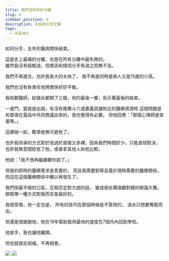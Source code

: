 ```yaml
---
title: 我們沒有好好分離
slug: 6
sidebar_position: 9
description: 天長地久短文集
tags:
  - 天長地久
---
```


如同分手，五年的醫病關係結束。

這是史上最痛的分離，也是在所有分離中最失敗的。  
雖然我沒有經驗過，但應該和情侶分手有過之而無不及。

我們不再適合，也許我長大的太快了，
我不再是同時是病人又是15歲的小孩。

我們也沒有負責任地將關係好好平衡。

我和鄭醫師，給彼此都開了三槍，他的最後一響，告示著最後的結束。

一進門，當我提出說，有沒有推薦斗六或嘉義民雄附近的醫療資源時
這個問題是和督導在電話中共同商議出來的，我也覺得有必要。
但他回應：「那個心理師是笨蛋嗎。」

這煙硝一起，戰爭是無可避免了。

也許我坦承的方式對於他過於直接又赤裸，因為我們時間好少，只能直球對決，
也許我無意間貶低了他，或者拿其他人和他比較。

他說：「我不想再繼續聽你說了。」

但我的即時的醫療需求是真實的，
而且我需要對等且基於現時需要的醫療關係，
而這在這個醫療關係中難以再發生了。

我們用最平穩的口氣，互相否定對方說的話，
變成彼此價值觀對錯的辯論大賽。
辯駁哪一種方式對我而言是最好的。

我很受傷，他一定也是，
所有的技巧在那個時候是不管用的，
淚水只想要奪眶而出。

但還是很謝謝他，他在19年幫助我用最快的速度在7個月內回到學校。

他放手，我也讓他離開。

但也就彼此祝福，不再相會。

![](https://e.brid.cf/i/2023/08/13/p40bob-2.webp)
![](https://e.brid.cf/i/2023/08/13/piu66a-2.webp)